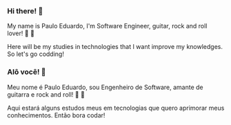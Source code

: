 ### Hi there! 👋
My name is Paulo Eduardo, I'm Software Engineer, guitar, rock and roll lover! 🤘 🎸

Here will be my studies in technologies that I want improve my knowledges. So let's go codding!

### Alô você! 👋
Meu nome é Paulo Eduardo, sou Engenheiro de Software, amante de guitarra e rock and roll! 🤘 🎸

Aqui estará alguns estudos meus em tecnologias que quero aprimorar meus conhecimentos. Então bora codar!
